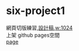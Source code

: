 # six-project1
網頁切版練習,<a href="https://xd.adobe.com/spec/934efdb7-a7e4-47d5-572e-efece0914f62-e57f/screen/9ba8ec87-c41b-474f-b92b-d2bb2fc7f922/specs/?fbclid=IwAR15fy4gQca7ZDUNrLwshygmfRsPpVtKRXW-ogWntmWT5WHXRzZ10ZG3Heg">設計稿,w:1024</a><br/>
上架 github pages空間<br/>
<a href="https://qcmytm.github.io/six-mission1/">page</a>

